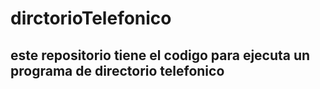 
# dirctorioTelefonico
## este repositorio tiene el codigo para ejecuta un programa de directorio telefonico

